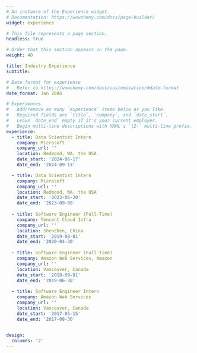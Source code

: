 ```yaml
---
# An instance of the Experience widget.
# Documentation: https://wowchemy.com/docs/page-builder/
widget: experience

# This file represents a page section.
headless: true

# Order that this section appears on the page.
weight: 40

title: Industry Experience
subtitle:

# Date format for experience
#   Refer to https://wowchemy.com/docs/customization/#date-format
date_format: Jan 2006

# Experiences.
#   Add/remove as many `experience` items below as you like.
#   Required fields are `title`, `company`, and `date_start`.
#   Leave `date_end` empty if it's your current employer.
#   Begin multi-line descriptions with YAML's `|2-` multi-line prefix.
experience:
  - title: Data Scientist Intern
    company: Microsoft
    company_url: ''
    location: Redmond, WA, the USA
    date_start: '2024-06-17'
    date_end: '2024-09-13'

  - title: Data Scientist Intern
    company: Microsoft
    company_url: ''
    location: Redmond, WA, the USA
    date_start: '2023-06-20'
    date_end: '2023-09-08'
  
  - title: Software Engineer (Full-Time)
    company: Tencent Cloud Infra
    company_url: ''
    location: ShenZhen, China
    date_start: '2019-08-01'
    date_end: '2020-04-30'
    
  - title: Software Engineer (Full-Time)
    company: Amazon Web Services, Amazon
    company_url: ''
    location: Vancouver, Canada
    date_start: '2018-09-01'
    date_end: '2019-06-30'
    
  - title: Software Engineer Intern
    company: Amazon Web Services
    company_url: ''
    location: Vancouver, Canada
    date_start: '2017-05-15'
    date_end: '2017-08-30'
   

design:
  columns: '2'
---
```

